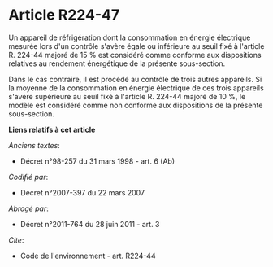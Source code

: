 # Article R224-47

Un appareil de réfrigération dont la consommation en énergie électrique mesurée lors d'un contrôle s'avère égale ou
inférieure au seuil fixé à l'article R. 224-44 majoré de 15 % est considéré comme conforme aux dispositions relatives au
rendement énergétique de la présente sous-section.

Dans le cas contraire, il est procédé au contrôle de trois autres appareils. Si la moyenne de la consommation en énergie
électrique de ces trois appareils s'avère supérieure au seuil fixé à l'article R. 224-44 majoré de 10 %, le modèle est
considéré comme non conforme aux dispositions de la présente sous-section.

**Liens relatifs à cet article**

_Anciens textes_:

  - Décret n°98-257 du 31 mars 1998 - art. 6 (Ab)

_Codifié par_:

  - Décret n°2007-397 du 22 mars 2007

_Abrogé par_:

  - Décret n°2011-764 du 28 juin 2011 - art. 3

_Cite_:

  - Code de l'environnement - art. R224-44
